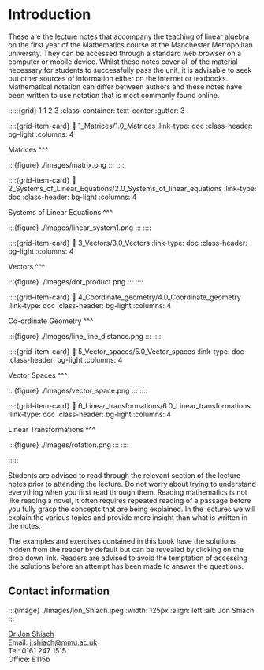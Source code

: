 # Introduction

These are the lecture notes that accompany the teaching of linear algebra on the first year of the Mathematics course at the Manchester Metropolitan university. They can be accessed through a standard web browser on a computer or mobile device. Whilst these notes cover all of the material necessary for students to successfully pass the unit, it is advisable to seek out other sources of information either on the internet or textbooks. Mathematical notation can differ between authors and these notes have been written to use notation that is most commonly found online.

:::::{grid} 1 1 2 3
:class-container: text-center
:gutter: 3

::::{grid-item-card}
:link: 1_Matrices/1.0_Matrices
:link-type: doc
:class-header: bg-light
:columns: 4

Matrices
^^^

:::{figure} ./Images/matrix.png
:::
::::

::::{grid-item-card}
:link: 2_Systems_of_Linear_Equations/2.0_Systems_of_linear_equations
:link-type: doc
:class-header: bg-light
:columns: 4

Systems of Linear Equations
^^^

:::{figure} ./Images/linear_system1.png
:::
::::

::::{grid-item-card}
:link: 3_Vectors/3.0_Vectors
:link-type: doc
:class-header: bg-light
:columns: 4

Vectors
^^^

:::{figure} ./Images/dot_product.png
:::
::::

::::{grid-item-card}
:link: 4_Coordinate_geometry/4.0_Coordinate_geometry
:link-type: doc
:class-header: bg-light
:columns: 4

Co-ordinate Geometry
^^^

:::{figure} ./Images/line_line_distance.png
:::
::::

::::{grid-item-card}
:link: 5_Vector_spaces/5.0_Vector_spaces
:link-type: doc
:class-header: bg-light
:columns: 4

Vector Spaces
^^^

:::{figure} ./Images/vector_space.png
:::
::::

::::{grid-item-card}
:link: 6_Linear_transformations/6.0_Linear_transformations
:link-type: doc
:class-header: bg-light
:columns: 4

Linear Transformations
^^^

:::{figure} ./Images/rotation.png
:::
::::

:::::

Students are advised to read through the relevant section of the lecture notes prior to attending the lecture. Do not worry about trying to understand everything when you first read through them. Reading mathematics is not like reading a novel, it often requires repeated reading of a passage before you fully grasp the concepts that are being explained. In the lectures we will explain the various topics and provide more insight than what is written in the notes. 

The examples and exercises contained in this book have the solutions hidden from the reader by default but can be revealed by clicking on the drop down link. Readers are advised to avoid the temptation of accessing the solutions before an attempt has been made to answer the questions.

## Contact information
:::{image} ./Images/jon_Shiach.jpeg
:width: 125px
:align: left
:alt: Jon Shiach
:::

[Dr Jon Shiach](https://jonshiach.github.io/) <br>
Email: [j.shiach@mmu.ac.uk](mailto:j.shiach@mmu.ac.uk) <br>
Tel: 0161 247 1515 <br>
Office: E115b 